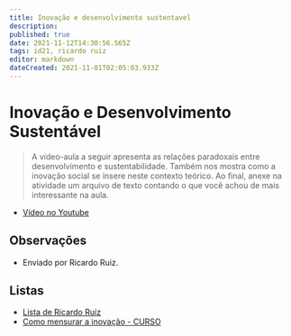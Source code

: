 ```yaml
---
title: Inovação e desenvolvimento sustentavel
description: 
published: true
date: 2021-11-12T14:30:56.565Z
tags: id21, ricardo ruiz
editor: markdown
dateCreated: 2021-11-01T02:05:03.933Z
---
```


# Inovação e Desenvolvimento Sustentável

> A vídeo-aula a seguir apresenta as relações paradoxais entre desenvolvimento e sustentabilidade. Também nos mostra como a inovação social se insere neste contexto teórico. Ao final, anexe na atividade um arquivo de texto contando o que você achou de mais interessante na aula.

 - [Vídeo no Youtube](https://www.youtube.com/watch?v=sxltn9fbGgc)

## Observações

- Enviado por Ricardo Ruiz.

## Listas

- [Lista de Ricardo Ruiz](/listas/ricardo-ruiz)
- [Como mensurar a inovação - CURSO](/recursos/como-mensurar-a-inovacao-curso)
